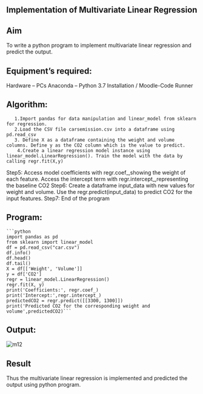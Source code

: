 ## Implementation of Multivariate Linear Regression
## Aim
   To write a python program to implement multivariate linear regression and predict the output.

## Equipment’s required:
  Hardware – PCs
  Anaconda – Python 3.7 Installation / Moodle-Code Runner
## Algorithm:
       1.Import pandas for data manipulation and linear_model from sklearn for regression.
       2.Load the CSV file carsemission.csv into a dataframe using pd.read_csv
       3. Define X as a dataframe containing the weight and volume columns. Define y as the CO2 column which is the value to predict.
        4.Create a linear regression model instance using linear_model.LinearRegression(). Train the model with the data by calling regr.fit(X,y)
   Step5: Access model coefficients with regr.coef_,showing the weight of each feature. Access the intercept term with regr.intercept_,representing the baseline CO2
   Step6: Create a dataframe input_data with new values for weight and volume. Use the regr.predict(input_data) to predict CO2 for the input features.
   Step7: End of the program

## Program:
    ```python
    import pandas as pd
    from sklearn import linear_model
    df = pd.read_csv("car.csv")
    df.info()
    df.head()
    df.tail()
    X = df[['Weight', 'Volume']]
    y = df['CO2']
    regr = linear_model.LinearRegression()
    regr.fit(X, y)
    print('Coefficients:', regr.coef_)
    print('Intercept:',regr.intercept_)
    predictedCO2 = regr.predict([[3300, 1300]])
    print('Predicted CO2 for the corresponding weight and volume',predictedCO2)```

## Output:
![m12](https://github.com/user-attachments/assets/7e58057f-a4af-4af6-b20e-44066cfbd456)


## Result
Thus the multivariate linear regression is implemented and predicted the output using python program.


